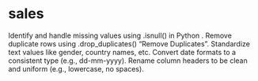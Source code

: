 # sales
Identify and handle missing values using .isnull() in Python .
Remove duplicate rows using .drop_duplicates()  “Remove Duplicates”.
Standardize text values like gender, country names, etc.
Convert date formats to a consistent type (e.g., dd-mm-yyyy).
Rename column headers to be clean and uniform (e.g., lowercase, no spaces).

